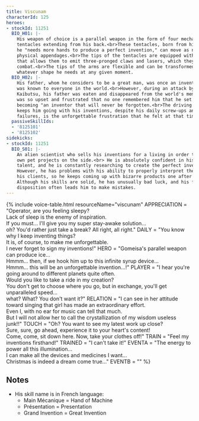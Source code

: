 ```yaml
---
title: Viscunam
characterId: 125
heroes:
- stockId: 11251
  BIO_H01: |-
    His weapon of choice is a parallel weapon in the form of four mechanical
    tentacles extending from his back.<br>These tentacles, born from his idea that
    he "needs more hands to produce a perfect invention," can move as naturally as
    physical appendages.<br>The tips of the tentacles are equipped with a mechanism
    that allows them to emit three-pronged claws and lasers, which they use in
    combat.<br>The tips of the arms are flexible and can be transformed into
    whatever shape he needs at any given moment.
  BIO_H02: |-
    His father, whom he considers to be a great man, was once an inventor whose name
    was known to everyone in the world.<br>However, during an attack by the
    Kaibutsu, his father was eaten and disappeared from the world's memory.<br>He
    was so upset and frustrated that no one remembered him that he set his sights on
    becoming "an inventor that will never be forgotten.<br>The driving force that
    keeps him going with his inventions, despite his daily screw-ups and repeated
    failures, is the unforgettable frustration that he felt at that time.
  passiveSkillIds:
  - '8125101'
  - '8125102'
sidekicks:
- stockId: 11251
  BIO_S01: |-
    An alien scientist who sells his inventions for a living in order to fund his
    own pet projects on the side.<br> He is absolutely confident in his brains and
    talent, and he is constantly researching to create the perfect invention.<br>
    However, he has problems with his ability to properly interpret the requests of
    his clients, so he keeps coming up with bizarre products one after another.<br>
    Although his skills are solid, he has unusually bad luck, and his freewheeling
    disposition often leads him to make mistakes.
---
```


{% include voice-table.html resourceName="viscunam"
APPRECIATION = "Operator, are you feeling sleepy?<br>Lack of sleep is the enemy of inspiration.<br>If you must...
I'll give you my super stay-awake solution...<br>oh? You'd rather just take a break? All right, all right."
DAILY = "You know why I keep inventing things?<br>It is, of course, to make me unforgettable.<br>I never forget to sign my inventions!"
HERO = "Gomeisa's parallel weapon can produce ice...<br>Hmmm... then, if we hook him up to this infinite syrup device...<br>Hmmm... this will be an unforgettable invention...!"
PLAYER = "I hear you're going around to different planets quite often.<br>Would you like to take a ride in my creation?<br>You don't get to choose where you go, but in exchange, you'll get unparalleled speed...<br>what? What? You don't want it?"
RELATION = "I can see in her attitude toward singing that girl has made an extraordinary effort.<br>Even I, with no ear for music can tell that much.<br>But I will not allow her to call the crystallization of my wisdom useless junk!!"
TOUCH = "Oh? You want to see my latest work up close?<br>Sure, sure, go ahead, experience it to your heart's content!<br>Come, come, sit down here. Now, take your clothes off!"
TRAIN = "Feel my inventions firsthand!"
TRAINED = "I can't take it!"
EVENTA = "The energy to power all this illumination...<br>I can make all the devices and medicines I want...<br>Christmas is indeed a dream come true..."
EVENTB = ""
%}

## Notes
- His skill name is in French language:
  - Main Mécanique = Hand of Machine
  - Présentation = Presentation
  - Grand Invention = Great Invention
